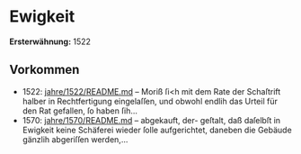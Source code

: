 # Ewigkeit

**Ersterwähnung:** 1522

## Vorkommen
- 1522: [jahre/1522/README.md](../jahre/1522/README.md) – Moriß ſi<h mit dem Rate
der Schaſtrift halber in Rechtfertigung eingelaſſen, und
obwohl endlih das Urteil für den Rat gefallen, ſo
haben ſih...
- 1570: [jahre/1570/README.md](../jahre/1570/README.md) – abgekauft, der-
geſtalt, daß daſelbſt in Ewigkeit keine Schäferei wieder
ſolle aufgerichtet, daneben die Gebäude gänzlih abgeriſſen
werden,...
